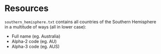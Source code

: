 # Resources
`southern_hemisphere.txt` contains all countries of the Southern Hemisphere in a multitude of ways (all in lower case):
- Full name (eg. Australia)
- Alpha-2 code (eg. AU)
- Alpha-3 code (eg. AUS)